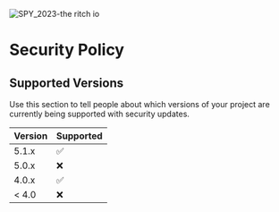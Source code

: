 ![SPY_2023-the ritch io](https://user-images.githubusercontent.com/117607891/210655187-1fe6c150-574d-4f56-9cbd-54299e71505a.png)
# Security Policy

## Supported Versions

Use this section to tell people about which versions of your project are
currently being supported with security updates.

| Version | Supported          |
| ------- | ------------------ |
| 5.1.x   | :white_check_mark: |
| 5.0.x   | :x:                |
| 4.0.x   | :white_check_mark: |
| < 4.0   | :x:                |
